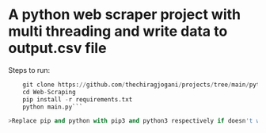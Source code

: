 # A python web scraper project with multi threading and write data to output.csv file

Steps to run:

```python
    git clone https://github.com/thechiragjogani/projects/tree/main/python/Web-Scraping
    cd Web-Scraping
    pip install -r requirements.txt
    python main.py```

>Replace pip and python with pip3 and python3 respectively if doesn't work.
